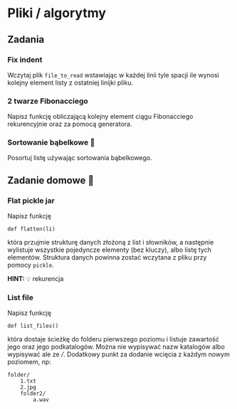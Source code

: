 # Pliki / algorytmy


## Zadania

### Fix indent

Wczytaj plik `file_to_read` wstawiając w każdej linii tyle spacji ile wynosi kolejny element listy
z ostatniej linijki pliku.

### 2 twarze Fibonacciego

Napisz funkcję obliczającą kolejny element ciągu Fibonacciego rekurencyjnie oraz za pomocą generatora.

### Sortowanie bąbelkowe :bath:

Posortuj listę używając sortowania bąbelkowego.


## Zadanie domowe :runner:

### Flat pickle jar

Napisz funkcję

    def flatten(li)

która przujmie strukturę danych złożoną z list i słowników, a następnie wylistuje wszystkie pojedyncze elementy
(bez kluczy), albo listę tych elementów. Struktura danych powinna zostać wczytana z pliku przy pomocy `pickle`.

**HINT:** :bulb: rekurencja

### List file

Napisz funkcję

    def list_files()

która dostaje ścieżkę do folderu pierwszego poziomu i listuje zawartość jego oraz jego podkatalogów.
Można nie wypisywać nazw katalogów albo wypisywać ale ze */*. Dodatkowy punkt za dodanie wcięcia
z każdym nowym poziomem, np:

```
folder/
    1.txt
    2.jpg
    folder2/
        a.wav
```